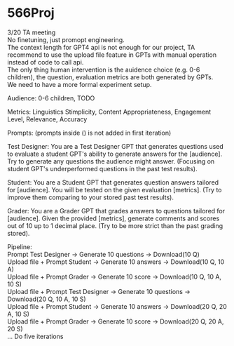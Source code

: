 # 566Proj

3/20 TA meeting  
No finetuning, just promopt engineering.  
The context length for GPT4 api is not enough for our project, TA recommend to use the upload file feature in GPTs with manual operation instead of code to call api.  
The only thing human intervention is the auidence choice (e.g. 0-6 children), the question, evaluation metrics are both generated by GPTs.  
We need to have a more formal experiment setup.  

Audience: 0-6 children, TODO

Metrics: Linguistics Stimplicity, Content Appropriateness, Engagement Level, Relevance, Accuracy

Prompts: (prompts inside () is not added in first iteration)

Test Designer: You are a Test Designer GPT that generates questions used to evaluate a student GPT's ability to generate answers for the [audience]. Try to generate any questions the audience might answer. (Focusing on student GPT's underperformed questions in the past test results).

Student: You are a Student GPT that generates question answers tailored for [audience]. You will be tested on the given evaluation [metrics]. (Try to improve them comparing to your stored past test results).

Grader: You are a Grader GPT that grades answers to questions tailored for [audience]. Given the provided [metrics], generate comments and scores out of 10 up to 1 decimal place. (Try to be more strict than the past grading stored).

Pipeline:  
Prompt Test Designer -> Generate 10 questions -> Download(10 Q)  
Upload file + Prompt Student -> Generate 10 answers -> Download(10 Q, 10 A)  
Upload file + Prompt Grader -> Generate 10 score -> Download(10 Q, 10 A, 10 S)  
Upload file + Prompt Test Designer -> Generate 10 questions -> Download(20 Q, 10 A, 10 S)  
Upload file + Prompt Student -> Generate 10 answers -> Download(20 Q, 20 A, 10 S)   
Upload file + Prompt Grader -> Generate 10 score -> Download(20 Q, 20 A, 20 S)   
... Do five iterations
